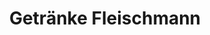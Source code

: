 ---
title: "Getränke Fleischmann"
url: /mallersdorf-pfaffenberg/getraenke-fleischmann/
shop: Getränke
---
